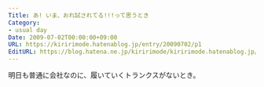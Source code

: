 ```yaml
---
Title: あ! いま、おれ試されてる!!!って思うとき
Category:
- usual day
Date: 2009-07-02T00:00:00+09:00
URL: https://kiririmode.hatenablog.jp/entry/20090702/p1
EditURL: https://blog.hatena.ne.jp/kiririmode/kiririmode.hatenablog.jp/atom/entry/8454420450078212896
---
```



明日も普通に会社なのに、履いていくトランクスがないとき。
